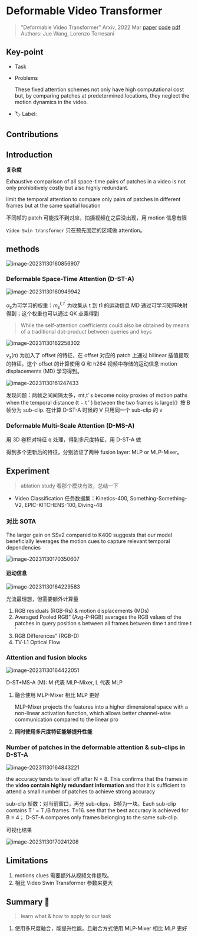 # Deformable Video Transformer

> "Deformable Video Transformer" Arxiv, 2022 Mar
> [paper](http://arxiv.org/abs/2203.16795v1) [code]() 
> [pdf](./2022_03_Arxiv_Deformable-Video-Transformer.pdf)
> Authors: Jue Wang, Lorenzo Torresani

## Key-point

- Task

- Problems

  These fixed attention schemes not only have high computational cost but, by comparing patches at predetermined locations, they neglect the motion dynamics in the video.

- :label: Label:



## Contributions



## Introduction

**复杂度**

Exhaustive comparison of all space-time pairs of patches in a video is not only prohibitively costly but also highly redundant.

limit the temporal attention to compare only pairs of patches in different frames but at the same spatial location

不同帧的 patch 可能找不到对应，拍摄视频在之后没出现，用 motion 信息有限



`Video Swin transformer` 只在预先固定的区域做 attention。







## methods

![image-20231130160856907](docs/2022_03_Arxiv_Deformable-Video-Transformer_Note/image-20231130160856907.png)

### Deformable Space-Time Attention (D-ST-A)

![image-20231130160949942](docs/2022_03_Arxiv_Deformable-Video-Transformer_Note/image-20231130160949942.png)

$\alpha_s$​ 为可学习的权重：$m_s^{t,t^\prime}$ 为收集从 t 到 t1 的运动信息 MD 通过可学习矩阵映射得到；这个权重也可以通过 QK 点乘得到

> While the self-attention coefficients could also be obtained by means of a traditional dot-product between queries and keys

![image-20231130162258302](docs/2022_03_Arxiv_Deformable-Video-Transformer_Note/image-20231130162258302.png)

$v_s(n)$ 为加入了 offset 的特征，在 offset 对应的 patch 上通过 bilinear 插值提取的特征。这个 offset 的计算使用 Q 和 h264 视频中存储的运动信息  motion displacements (MD) 学习得到。

![image-20231130161247433](docs/2022_03_Arxiv_Deformable-Video-Transformer_Note/image-20231130161247433.png)



发现问题：两帧之间间隔太多，mt,t′ s become noisy proxies of motion paths when the temporal distance (t − t ′ ) between the two frames is large》》按 B 帧分为 sub-clip. 在计算 D-ST-A 时候的 V 只用同一个 sub-clip 的 v



### Deformable Multi-Scale Attention (D-MS-A)

用 3D 卷积对特征 q 处理，得到多尺度特征，用 D-ST-A 做

得到多个更新后的特征，分别验证了两种 fusion layer: MLP or MLP-Mixer。





## Experiment

> ablation study 看那个模块有效，总结一下

- Video Classification 任务数据集：Kinetics-400, Something-Something-V2, EPIC-KITCHENS-100, Diving-48 



### **对比 SOTA**

The larger gain on SSv2 compared to K400 suggests that our model beneficially leverages the motion cues to capture relevant temporal dependencies

![image-20231130170350607](docs/2022_03_Arxiv_Deformable-Video-Transformer_Note/image-20231130170350607.png)



#### 运动信息

![image-20231130164229583](docs/2022_03_Arxiv_Deformable-Video-Transformer_Note/image-20231130164229583.png)

光流最理想，但需要额外计算量

1.  RGB residuals (RGB-Rs) & motion displacements (MDs)
2. Averaged Pooled RGB” (Avg-P-RGB) averages the RGB values of the patches in query position s between all frames between time t and time t ′
3. RGB Differences” (RGB-D)
4. TV-L1 Optical Flow



### Attention and fusion blocks

![image-20231130164422051](docs/2022_03_Arxiv_Deformable-Video-Transformer_Note/image-20231130164422051.png)

D-ST+MS-A  (M): M 代表 MLP-Mixer, L 代表 MLP

1. 融合使用 MLP-Mixer 相比 MLP 更好

   MLP-Mixer projects the features into a higher dimensional space with a non-linear activation function, which allows better channel-wise communication compared to the linear pro

2. **同时使用多尺度特征能够提升性能**



### Number of patches in the deformable attention & sub-clips in D-ST-A

![image-20231130164843221](docs/2022_03_Arxiv_Deformable-Video-Transformer_Note/image-20231130164843221.png)

the accuracy tends to level off after N = 8. This confirms that the frames in the **video contain highly redundant information** and that it is sufficient to attend a small number of patches to achieve strong accuracy

sub-clip 帧数：对当前窗口，再分 sub-clips，B帧为一块。Each sub-clip contains T ′ = T /B frames. T=16.  see that the best accuracy is achieved for B = 4； D-ST-A compares only frames belonging to the same sub-clip.





可视化结果

![image-20231130170241208](docs/2022_03_Arxiv_Deformable-Video-Transformer_Note/image-20231130170241208.png)



## Limitations

1. motions clues 需要额外从视频文件提取。
2. 相比 Video Swin Transformer 参数来更大



## Summary :star2:

> learn what & how to apply to our task

1. 使用多尺度融合，能提升性能。且融合方式使用 MLP-Mixer 相比 MLP 更好

